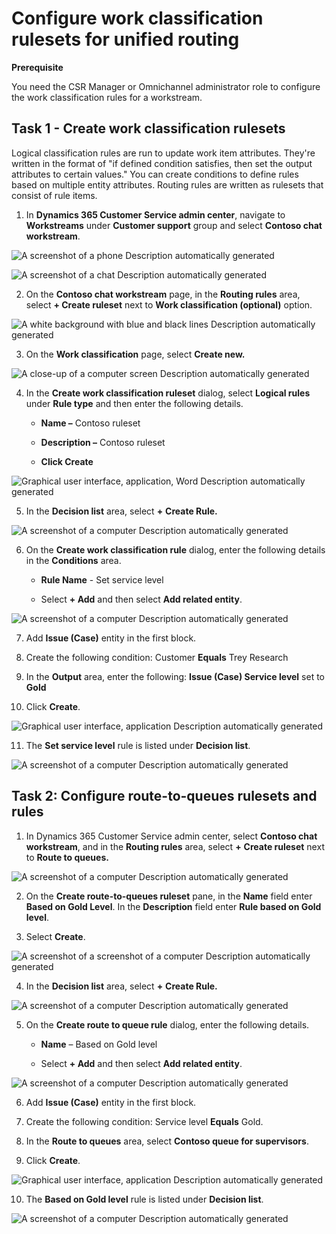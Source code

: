 # Configure work classification rulesets for unified routing

**Prerequisite**

You need the CSR Manager or Omnichannel administrator role to configure
the work classification rules for a workstream.

## Task 1 - Create work classification rulesets

Logical classification rules are run to update work item attributes.
They're written in the format of "if defined condition satisfies, then
set the output attributes to certain values." You can create conditions
to define rules based on multiple entity attributes. Routing rules are
written as rulesets that consist of rule items.

1.  In **Dynamics 365 Customer Service admin center**, navigate to
    **Workstreams** under **Customer support** group and select
    **Contoso chat workstream**.

![A screenshot of a phone Description automatically
generated](./media/media6/image1.png)

![A screenshot of a chat Description automatically
generated](./media/media6/image2.png)

2.  On the **Contoso chat workstream** page, in the **Routing
    rules** area, select **+ Create ruleset** next to **Work
    classification (optional)** option.

![A white background with blue and black lines Description automatically
generated](./media/media6/image3.png)

3.  On the **Work classification** page, select **Create new.**

![A close-up of a computer screen Description automatically
generated](./media/media6/image4.png)

4.  In the **Create work classification ruleset** dialog, select
    **Logical rules** under **Rule type** and then enter the following
    details.

    - **Name –** Contoso ruleset

    - **Description –** Contoso ruleset

    - **Click Create**

![Graphical user interface, application, Word Description automatically
generated](./media/media6/image5.png)

5.  In the **Decision list** area, select **+** **Create Rule.**

![A screenshot of a computer Description automatically
generated](./media/media6/image6.png)

6.  On the **Create work classification rule** dialog, enter the
    following details in the **Conditions** area.

    - **Rule Name** - Set service level

    - Select **+ Add** and then select **Add related entity**.

![A screenshot of a computer Description automatically
generated](./media/media6/image7.png)

7.  Add **Issue (Case)** entity in the first block.

8.  Create the following condition: Customer **Equals** Trey Research

9.  In the **Output** area, enter the following: **Issue (Case) Service
    level** set to **Gold**

10. Click **Create**.

![Graphical user interface, application Description automatically
generated](./media/media6/image8.png)

11. The **Set service level** rule is listed under **Decision list**.

![A screenshot of a computer Description automatically
generated](./media/media6/image9.png)

## Task 2: Configure route-to-queues rulesets and rules

1.  In Dynamics 365 Customer Service admin center, select **Contoso chat
    workstream**, and in the **Routing rules** area, select **+**
    **Create ruleset** next to **Route to queues.**

![A screenshot of a computer Description automatically
generated](./media/media6/image10.png)

2.  On the **Create route-to-queues ruleset** pane, in the **Name**
    field enter **Based on Gold Level**. In the **Description** field
    enter **Rule based on Gold level**.

3.  Select **Create**.

![A screenshot of a screenshot of a computer Description automatically
generated](./media/media6/image11.png)

4.  In the **Decision list** area, select **+** **Create Rule.**

![A screenshot of a computer Description automatically
generated](./media/media6/image12.png)

5.  On the **Create route to queue rule** dialog, enter the following
    details.

    - **Name** – Based on Gold level

    - Select **+ Add** and then select **Add related entity**.

![A screenshot of a computer Description automatically
generated](./media/media6/image13.png)

6.  Add **Issue (Case)** entity in the first block.

7.  Create the following condition: Service level **Equals** Gold.

8.  In the **Route to queues** area, select **Contoso queue for
    supervisors**.

9.  Click **Create**.

![Graphical user interface, application Description automatically
generated](./media/media6/image14.png)

10. The **Based on Gold level** rule is listed under **Decision list**.

![A screenshot of a computer Description automatically
generated](./media/media6/image15.png)
